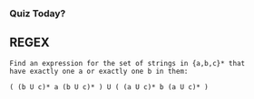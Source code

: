 ### Quiz Today?

## REGEX
```
Find an expression for the set of strings in {a,b,c}* that
have exactly one a or exactly one b in them:

( (b U c)* a (b U c)* ) U ( (a U c)* b (a U c)* )
```
